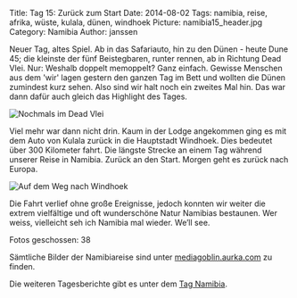 Title: Tag 15: Zurück zum Start
Date: 2014-08-02
Tags: namibia, reise, afrika, wüste, kulala, dünen, windhoek
Picture: namibia15_header.jpg
Category: Namibia
Author: janssen

Neuer Tag, altes Spiel. Ab in das Safariauto, hin zu den Dünen - heute Dune 45; die kleinste der fünf Beistegbaren, runter rennen, ab in Richtung Dead Vlei. Nur: Weshalb doppelt memoppelt? Ganz einfach. Gewisse Menschen aus dem 'wir' lagen gestern den ganzen Tag im Bett und wollten die Dünen zumindest kurz sehen. Also sind wir halt noch ein zweites Mal hin. Das war dann dafür auch gleich das Highlight des Tages.

![Nochmals im Dead Vlei](http://mediagoblin.aurka.com/mgoblin_media/media_entries/366/ABC4550.medium.jpg)

Viel mehr war dann nicht drin. Kaum in der Lodge angekommen ging es mit dem Auto von Kulala zurück in die Hauptstadt Windhoek. Dies bedeutet über 300 Kilometer fahrt. Die längste Strecke an einem Tag während unserer Reise in Namibia. Zurück an den Start. Morgen geht es zurück nach Europa.

![Auf dem Weg nach Windhoek](http://mediagoblin.aurka.com/mgoblin_media/media_entries/367/ABC4579.medium.jpg)

Die Fahrt verlief ohne große Ereignisse, jedoch konnten wir weiter die extrem vielfältige und oft wunderschöne Natur Namibias bestaunen. Wer weiss, vielleicht seh ich Namibia mal wieder. We’ll see.

Fotos geschossen: 38

Sämtliche Bilder der Namibiareise sind unter [mediagoblin.aurka.com](http://mediagoblin.aurka.com/mediagoblin/mg.fcgi/u/janssen/collection/namibia-2014/) zu finden.

Die weiteren Tagesberichte gibt es unter dem [Tag Namibia](http://blog.aurka.com/tag/namibia.html).
